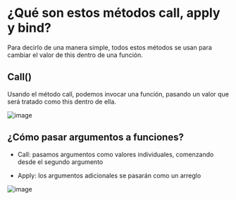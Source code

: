 # ¿Qué son estos métodos call, apply y bind?
Para decirlo de una manera simple, todos estos métodos se usan para cambiar el valor de this dentro de una función.


## Call()
Usando el método call, podemos invocar una función, pasando un valor que será tratado como this dentro de ella.

![image](https://github.com/user-attachments/assets/2d21f002-b8bc-41aa-ab86-34e17209c071)

## ¿Cómo pasar argumentos a funciones?


* Call: pasamos argumentos como valores individuales, comenzando desde el segundo argumento

* Apply: los argumentos adicionales se pasarán como un arreglo

![image](https://github.com/user-attachments/assets/55bc6875-c0f0-406f-bf7b-1d82a329f724)
